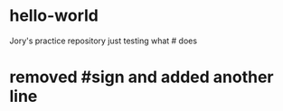 # hello-world
Jory's practice repository
just testing what # does
# removed #sign and added another line
